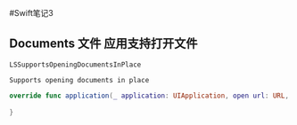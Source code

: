 #Swift笔记3

## Documents 文件 应用支持打开文件

`LSSupportsOpeningDocumentsInPlace `

`Supports opening documents in place`

```Swift
override func application(_ application: UIApplication, open url: URL, sourceApplication: String?, annotation: Any) -> Bool{
    
}
```

